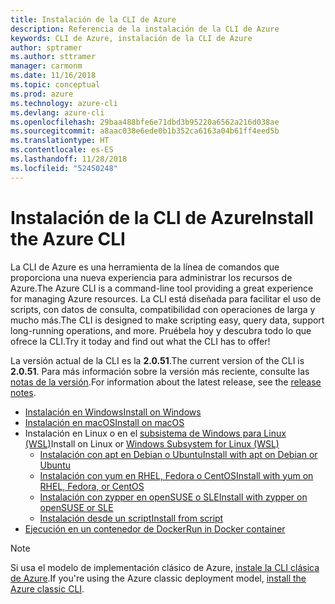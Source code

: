 ```yaml
---
title: Instalación de la CLI de Azure
description: Referencia de la instalación de la CLI de Azure
keywords: CLI de Azure, instalación de la CLI de Azure
author: sptramer
ms.author: sttramer
manager: carmonm
ms.date: 11/16/2018
ms.topic: conceptual
ms.prod: azure
ms.technology: azure-cli
ms.devlang: azure-cli
ms.openlocfilehash: 29baa488bfe6e71dbd3b95220a6562a216d038ae
ms.sourcegitcommit: a8aac038e6ede0b1b352ca6163a04b61ff4eed5b
ms.translationtype: HT
ms.contentlocale: es-ES
ms.lasthandoff: 11/28/2018
ms.locfileid: "52450248"
---
```

# <a name="install-the-azure-cli"></a><span data-ttu-id="6c257-104">Instalación de la CLI de Azure</span><span class="sxs-lookup"><span data-stu-id="6c257-104">Install the Azure CLI</span></span>

<span data-ttu-id="6c257-105">La CLI de Azure es una herramienta de la línea de comandos que proporciona una nueva experiencia para administrar los recursos de Azure.</span><span class="sxs-lookup"><span data-stu-id="6c257-105">The Azure CLI is a command-line tool providing a great experience for managing Azure resources.</span></span> <span data-ttu-id="6c257-106">La CLI está diseñada para facilitar el uso de scripts, con datos de consulta, compatibilidad con operaciones de larga y mucho más.</span><span class="sxs-lookup"><span data-stu-id="6c257-106">The CLI is designed to make scripting easy, query data, support long-running operations, and more.</span></span> <span data-ttu-id="6c257-107">Pruébela hoy y descubra todo lo que ofrece la CLI.</span><span class="sxs-lookup"><span data-stu-id="6c257-107">Try it today and find out what the CLI has to offer!</span></span>

<span data-ttu-id="6c257-108">La versión actual de la CLI es la __2.0.51__.</span><span class="sxs-lookup"><span data-stu-id="6c257-108">The current version of the CLI is __2.0.51__.</span></span> <span data-ttu-id="6c257-109">Para más información sobre la versión más reciente, consulte las [notas de la versión](release-notes-azure-cli.md).</span><span class="sxs-lookup"><span data-stu-id="6c257-109">For information about the latest release, see the [release notes](release-notes-azure-cli.md).</span></span>

* [<span data-ttu-id="6c257-110">Instalación en Windows</span><span class="sxs-lookup"><span data-stu-id="6c257-110">Install on Windows</span></span>](install-azure-cli-windows.md)
* [<span data-ttu-id="6c257-111">Instalación en macOS</span><span class="sxs-lookup"><span data-stu-id="6c257-111">Install on macOS</span></span>](install-azure-cli-macos.md)
* <span data-ttu-id="6c257-112">Instalación en Linux o en el [subsistema de Windows para Linux (WSL)](/windows/wsl/about)</span><span class="sxs-lookup"><span data-stu-id="6c257-112">Install on Linux or [Windows Subsystem for Linux (WSL)](/windows/wsl/about)</span></span>
  * [<span data-ttu-id="6c257-113">Instalación con apt en Debian o Ubuntu</span><span class="sxs-lookup"><span data-stu-id="6c257-113">Install with apt on Debian or Ubuntu</span></span>](install-azure-cli-apt.md)
  * [<span data-ttu-id="6c257-114">Instalación con yum en RHEL, Fedora o CentOS</span><span class="sxs-lookup"><span data-stu-id="6c257-114">Install with yum on RHEL, Fedora, or CentOS</span></span>](install-azure-cli-yum.md)
  * [<span data-ttu-id="6c257-115">Instalación con zypper en openSUSE o SLE</span><span class="sxs-lookup"><span data-stu-id="6c257-115">Install with zypper on openSUSE or SLE</span></span>](install-azure-cli-zypper.md)
  * [<span data-ttu-id="6c257-116">Instalación desde un script</span><span class="sxs-lookup"><span data-stu-id="6c257-116">Install from script</span></span>](install-azure-cli-linux.md)
* [<span data-ttu-id="6c257-117">Ejecución en un contenedor de Docker</span><span class="sxs-lookup"><span data-stu-id="6c257-117">Run in Docker container</span></span>](run-azure-cli-docker.md)

> [!NOTE]
> <span data-ttu-id="6c257-118">Si usa el modelo de implementación clásico de Azure, [instale la CLI clásica de Azure](install-classic-cli.md).</span><span class="sxs-lookup"><span data-stu-id="6c257-118">If you're using the Azure classic deployment model, [install the Azure classic CLI](install-classic-cli.md).</span></span>
